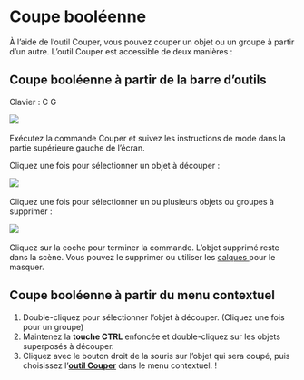 # Coupe booléenne

À l’aide de l’outil Couper, vous pouvez couper un objet ou un groupe à partir d’un autre. L’outil Couper est accessible de deux manières :

## Coupe booléenne à partir de la barre d’outils

Clavier : C G

![](../.gitbook/assets/cut\_tool.png)

Exécutez la commande Couper et suivez les instructions de mode dans la partie supérieure gauche de l’écran.

Cliquez une fois pour sélectionner un objet à découper :

![](../.gitbook/assets/boolean\_cut.png)

Cliquez une fois pour sélectionner un ou plusieurs objets ou groupes à supprimer :

![](../.gitbook/assets/boolean\_cut2.png)

Cliquez sur la coche pour terminer la commande. L’objet supprimé reste dans la scène. Vous pouvez le supprimer ou utiliser les [calques ](layers.md)pour le masquer.

## Coupe booléenne à partir du menu contextuel

1. Double-cliquez pour sélectionner l’objet à découper. (Cliquez une fois pour un groupe)
2. Maintenez la **touche CTRL** enfoncée et double-cliquez sur les objets superposés à découper.
3. Cliquez avec le bouton droit de la souris sur l’objet qui sera coupé, puis choisissez l’[**outil Couper**](https://github.com/FormIt3D/autodesk-formit-360-windows-help/tree/c377e7b8a3b8e43e684321d0b7de867608d317a3/tool-library/boolean-operations.md) dans le menu contextuel. \![](<../.gitbook/assets/cut tool.png>)
